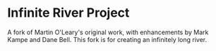 # Infinite River Project

A fork of Martin O'Leary's original work, with enhancements by Mark Kampe and Dane Bell. This fork is for creating an infinitely long river.
